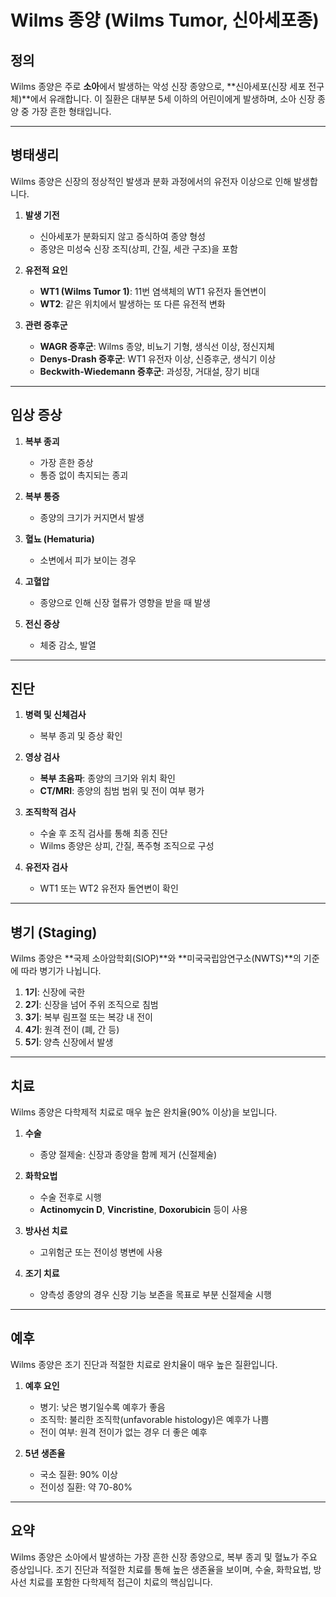 # Wilms 종양 (Wilms Tumor, 신아세포종)

## 정의

Wilms 종양은 주로 **소아**에서 발생하는 악성 신장 종양으로, **신아세포(신장 세포 전구체)**에서 유래합니다. 이 질환은 대부분 5세 이하의 어린이에게 발생하며, 소아 신장 종양 중 가장 흔한 형태입니다.

---

## 병태생리

Wilms 종양은 신장의 정상적인 발생과 분화 과정에서의 유전자 이상으로 인해 발생합니다.

1. **발생 기전**
    
    - 신아세포가 분화되지 않고 증식하여 종양 형성
    - 종양은 미성숙 신장 조직(상피, 간질, 세관 구조)을 포함
2. **유전적 요인**
    
    - **WT1 (Wilms Tumor 1)**: 11번 염색체의 WT1 유전자 돌연변이
    - **WT2**: 같은 위치에서 발생하는 또 다른 유전적 변화
3. **관련 증후군**
    
    - **WAGR 증후군**: Wilms 종양, 비뇨기 기형, 생식선 이상, 정신지체
    - **Denys-Drash 증후군**: WT1 유전자 이상, 신증후군, 생식기 이상
    - **Beckwith-Wiedemann 증후군**: 과성장, 거대설, 장기 비대

---

## 임상 증상

1. **복부 종괴**
    
    - 가장 흔한 증상
    - 통증 없이 촉지되는 종괴
2. **복부 통증**
    
    - 종양의 크기가 커지면서 발생
3. **혈뇨 (Hematuria)**
    
    - 소변에서 피가 보이는 경우
4. **고혈압**
    
    - 종양으로 인해 신장 혈류가 영향을 받을 때 발생
5. **전신 증상**
    
    - 체중 감소, 발열

---

## 진단

1. **병력 및 신체검사**
    
    - 복부 종괴 및 증상 확인
2. **영상 검사**
    
    - **복부 초음파**: 종양의 크기와 위치 확인
    - **CT/MRI**: 종양의 침범 범위 및 전이 여부 평가
3. **조직학적 검사**
    
    - 수술 후 조직 검사를 통해 최종 진단
    - Wilms 종양은 상피, 간질, 폭주형 조직으로 구성
4. **유전자 검사**
    
    - WT1 또는 WT2 유전자 돌연변이 확인

---

## 병기 (Staging)

Wilms 종양은 **국제 소아암학회(SIOP)**와 **미국국립암연구소(NWTS)**의 기준에 따라 병기가 나뉩니다.

1. **1기**: 신장에 국한
2. **2기**: 신장을 넘어 주위 조직으로 침범
3. **3기**: 복부 림프절 또는 복강 내 전이
4. **4기**: 원격 전이 (폐, 간 등)
5. **5기**: 양측 신장에서 발생

---

## 치료

Wilms 종양은 다학제적 치료로 매우 높은 완치율(90% 이상)을 보입니다.

1. **수술**
    
    - 종양 절제술: 신장과 종양을 함께 제거 (신절제술)
2. **화학요법**
    
    - 수술 전후로 시행
    - **Actinomycin D**, **Vincristine**, **Doxorubicin** 등이 사용
3. **방사선 치료**
    
    - 고위험군 또는 전이성 병변에 사용
4. **조기 치료**
    
    - 양측성 종양의 경우 신장 기능 보존을 목표로 부분 신절제술 시행

---

## 예후

Wilms 종양은 조기 진단과 적절한 치료로 완치율이 매우 높은 질환입니다.

1. **예후 요인**
    
    - 병기: 낮은 병기일수록 예후가 좋음
    - 조직학: 불리한 조직학(unfavorable histology)은 예후가 나쁨
    - 전이 여부: 원격 전이가 없는 경우 더 좋은 예후
2. **5년 생존율**
    
    - 국소 질환: 90% 이상
    - 전이성 질환: 약 70-80%

---

## 요약

Wilms 종양은 소아에서 발생하는 가장 흔한 신장 종양으로, 복부 종괴 및 혈뇨가 주요 증상입니다. 조기 진단과 적절한 치료를 통해 높은 생존율을 보이며, 수술, 화학요법, 방사선 치료를 포함한 다학제적 접근이 치료의 핵심입니다.
